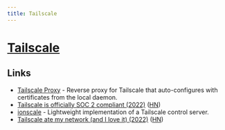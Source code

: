 ```yaml
---
title: Tailscale
---
```


# [Tailscale](https://tailscale.com/)

## Links

- [Tailscale Proxy](https://github.com/jtdowney/tailscale-proxy) - Reverse proxy for Tailscale that auto-configures with certificates from the local daemon.
- [Tailscale is officially SOC 2 compliant (2022)](https://tailscale.com/blog/soc2/) ([HN](https://news.ycombinator.com/item?id=31413163))
- [ionscale](https://github.com/jsiebens/ionscale) - Lightweight implementation of a Tailscale control server.
- [Tailscale ate my network (and I love it) (2022)](https://smackeyacky.blogspot.com/2022/07/tailscale-ate-my-network-and-i-love-it.html) ([HN](https://news.ycombinator.com/item?id=31955970))
